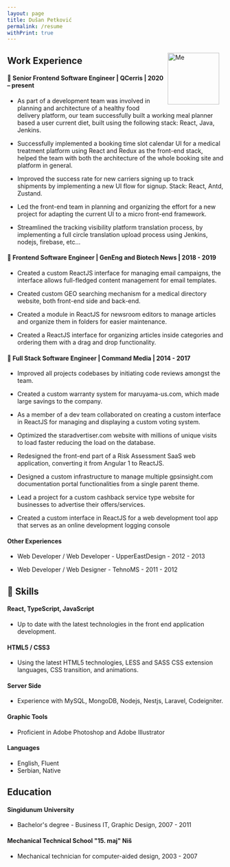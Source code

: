 ```yaml
---
layout: page
title: Dušan Petković
permalink: /resume
withPrint: true
---
```


<img src="{{ site.avatar }}" alt="Me" width="120" height="120" style="margin:10px;float:right;" />

## Work Experience

#### :large_blue_diamond: Senior Frontend Software Engineer | QCerris | 2020 – present

- As part of a development team was involved in planning and architecture of a healthy food delivery platform, our team successfully built a working meal planner based a user current diet, built using the following stack: React, Java, Jenkins.

- Successfully implemented a booking time slot calendar UI for a medical treatment platform using React and Redux as the front-end stack, helped the team with both the architecture of the whole booking site and platform in general.

- Improved the success rate for new carriers signing up to track shipments by implementing a new UI flow for signup. Stack: React, Antd, Zustand.

- Led the front-end team in planning and organizing the effort for a new project for adapting the current UI to a micro front-end framework.

- Streamlined the tracking visibility platform translation process, by implementing a full circle translation upload process using Jenkins, nodejs, firebase, etc…

#### :large_blue_diamond: Frontend Software Engineer | GenEng and Biotech News | 2018 - 2019

- Created a custom ReactJS interface for managing email campaigns, the interface allows full-fledged content management for email templates.

- Created custom GEO searching mechanism for a medical directory website, both front-end side and back-end.

- Created a module in ReactJS for newsroom editors to manage articles and organize them in folders for easier maintenance.

- Created a ReactJS interface for organizing articles inside categories and ordering them with a drag and drop functionality.

#### :large_blue_diamond: Full Stack Software Engineer | Command Media | 2014 - 2017

- Improved all projects codebases by initiating code reviews amongst the team.

- Created a custom warranty system for maruyama-us.com, which made large savings to the company.

- As a member of a dev team collaborated on creating a custom interface in ReactJS for managing and displaying a custom voting system.

- Optimized the staradvertiser.com website with millions of unique visits to load faster reducing the load on the database.

- Redesigned the front-end part of a Risk Assessment SaaS web application, converting it from Angular 1 to ReactJS.

- Designed a custom infrastructure to manage multiple gpsinsight.com documentation portal functionalities from a single parent theme.

- Lead a project for a custom cashback service type website for businesses to advertise their offers/services.

- Created a custom interface in ReactJS for a web development tool app that serves as an online development logging console

#### Other Experiences

- Web Developer / Web Developer - UpperEastDesign - 2012 - 2013

- Web Developer / Web Designer - TehnoMS - 2011 - 2012

## :large_orange_diamond: Skills

#### React, TypeScript, JavaScript

- Up to date with the latest technologies in the front end application development.

#### HTML5 / CSS3

- Using the latest HTML5 technologies, LESS and SASS CSS extension languages, CSS transition, and animations.

#### Server Side

- Experience with MySQL, MongoDB, Nodejs, Nestjs, Laravel, Codeigniter.

#### Graphic Tools

- Proficient in Adobe Photoshop and Adobe Illustrator

#### Languages

- English, Fluent
- Serbian, Native

## Education

#### Singidunum University

- Bachelor's degree - Business IT, Graphic Design, 2007 - 2011

#### Mechanical Technical School "15. maj" Niš

- Mechanical technician for computer-aided design, 2003 - 2007
